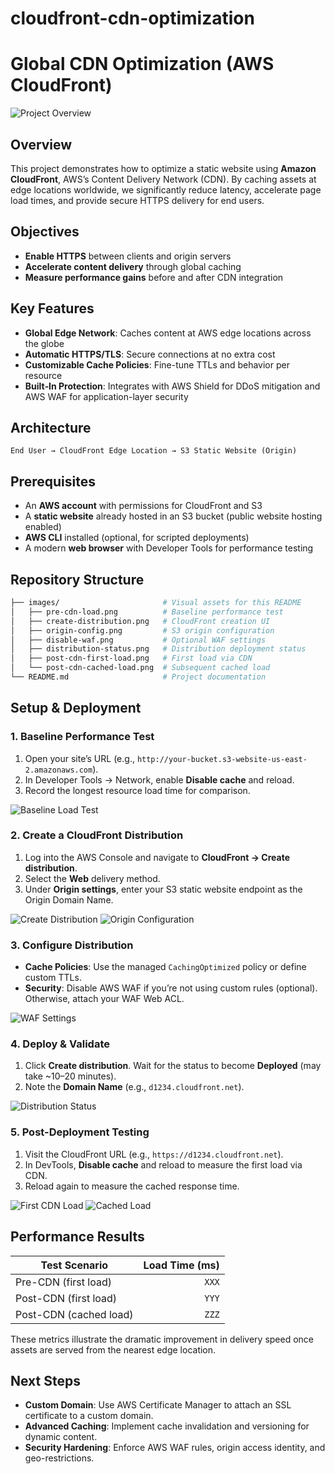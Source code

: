 # cloudfront-cdn-optimization

# Global CDN Optimization (AWS CloudFront)

![Project Overview](images/cdn-card.png)

## Overview

This project demonstrates how to optimize a static website using **Amazon CloudFront**, AWS’s Content Delivery Network (CDN). By caching assets at edge locations worldwide, we significantly reduce latency, accelerate page load times, and provide secure HTTPS delivery for end users.

## Objectives

* **Enable HTTPS** between clients and origin servers
* **Accelerate content delivery** through global caching
* **Measure performance gains** before and after CDN integration

## Key Features

* **Global Edge Network**: Caches content at AWS edge locations across the globe
* **Automatic HTTPS/TLS**: Secure connections at no extra cost
* **Customizable Cache Policies**: Fine-tune TTLs and behavior per resource
* **Built‑In Protection**: Integrates with AWS Shield for DDoS mitigation and AWS WAF for application-layer security

## Architecture

```text
End User → CloudFront Edge Location → S3 Static Website (Origin)
```

## Prerequisites

* An **AWS account** with permissions for CloudFront and S3
* A **static website** already hosted in an S3 bucket (public website hosting enabled)
* **AWS CLI** installed (optional, for scripted deployments)
* A modern **web browser** with Developer Tools for performance testing

## Repository Structure

```bash
├── images/                       # Visual assets for this README
│   ├── pre-cdn-load.png          # Baseline performance test
│   ├── create-distribution.png   # CloudFront creation UI
│   ├── origin-config.png         # S3 origin configuration
│   ├── disable-waf.png           # Optional WAF settings
│   ├── distribution-status.png   # Distribution deployment status
│   ├── post-cdn-first-load.png   # First load via CDN
│   └── post-cdn-cached-load.png  # Subsequent cached load
└── README.md                     # Project documentation
```

## Setup & Deployment

### 1. Baseline Performance Test

1. Open your site’s URL (e.g., `http://your-bucket.s3-website-us-east-2.amazonaws.com`).
2. In Developer Tools → Network, enable **Disable cache** and reload.
3. Record the longest resource load time for comparison.

![Baseline Load Test](images/pre-cdn-load.png)

### 2. Create a CloudFront Distribution

1. Log into the AWS Console and navigate to **CloudFront → Create distribution**.
2. Select the **Web** delivery method.
3. Under **Origin settings**, enter your S3 static website endpoint as the Origin Domain Name.

![Create Distribution](images/create-distribution.png)
![Origin Configuration](images/origin-config.png)

### 3. Configure Distribution

* **Cache Policies**: Use the managed `CachingOptimized` policy or define custom TTLs.
* **Security**: Disable AWS WAF if you’re not using custom rules (optional). Otherwise, attach your WAF Web ACL.

![WAF Settings](images/disable-waf.png)

### 4. Deploy & Validate

1. Click **Create distribution**. Wait for the status to become **Deployed** (may take \~10–20 minutes).
2. Note the **Domain Name** (e.g., `d1234.cloudfront.net`).

![Distribution Status](images/distribution-status.png)

### 5. Post-Deployment Testing

1. Visit the CloudFront URL (e.g., `https://d1234.cloudfront.net`).
2. In DevTools, **Disable cache** and reload to measure the first load via CDN.
3. Reload again to measure the cached response time.

![First CDN Load](images/post-cdn-first-load.png)
![Cached Load](images/post-cdn-cached-load.png)

## Performance Results

| Test Scenario          | Load Time (ms) |
| ---------------------- | -------------: |
| Pre-CDN (first load)   |          `XXX` |
| Post-CDN (first load)  |          `YYY` |
| Post-CDN (cached load) |          `ZZZ` |

These metrics illustrate the dramatic improvement in delivery speed once assets are served from the nearest edge location.

## Next Steps

* **Custom Domain**: Use AWS Certificate Manager to attach an SSL certificate to a custom domain.
* **Advanced Caching**: Implement cache invalidation and versioning for dynamic content.
* **Security Hardening**: Enforce AWS WAF rules, origin access identity, and geo-restrictions.

